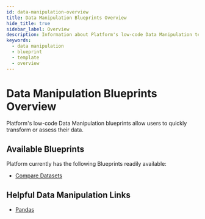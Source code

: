 ```yaml
---
id: data-manipulation-overview
title: Data Manipulation Blueprints Overview
hide_title: true
sidebar_label: Overview
description: Information about Platform's low-code Data Manipulation templates.
keywords:
  - data manipulation
  - blueprint
  - template
  - overview
---
```


# Data Manipulation Blueprints Overview

Platform's low-code Data Manipulation blueprints allow users to quickly transform or assess their data.

## Available Blueprints
Platform currently has the following Blueprints readily available:
- [Compare Datasets](data-manipulation-compare-datasets.md)


## Helpful Data Manipulation Links
- [Pandas](https://pandas.pydata.org/docs/index.html)  

